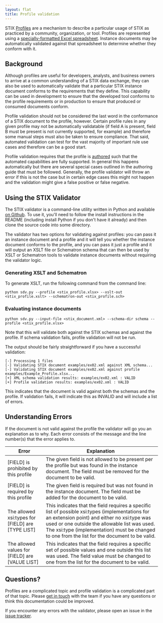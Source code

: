 ```yaml
---
layout: flat
title: Profile validation
---
```


STIX [Profiles](..) are a mechanism to describe a particular usage of STIX as practiced by a community, organization, or tool. Profiles are represented using a [specially-formatted Excel spreadsheet](../representation). Instance documents may be automatically validated against that spreadsheet to determine whether they conform with it.

## Background

Although profiles are useful for developers, analysts, and business owners to arrive at a common understanding of a STIX data exchange, they can also be used to automatically validate that a particular STIX instance document conforms to the requirements that they define. This capability can be used in development to ensure that the developed tool conforms to the profile requirements or in production to ensure that produced or consumed documents conform.

Profile validation should not be considered the last word in the conformance of a STIX document to the profile, however. Certain profile rules in any given profile may not be automatically validatable (if field A is present, field B must be present is not currently supported, for example) and therefore some manual steps must also be taken to ensure compliance. That said, automated validation can test for the vast majority of important rule use cases and therefore can be a good start.

Profile validation requires that the profile is [authored](../authoring) such that the automated capabilities are fully supported. In general this happens automatically but there are several special cases outlined in the authoring guide that must be followed. Generally, the profile validator will throw an error if this is not the case but in certain edge cases this might not happen and the validation might give a false positive or false negative.

## Using the STIX Validator

The STIX validator is a command-line utility written in Python and available [on Github](https://github.com/STIXProject/stix-validator). To use it, you'll need to follow the install instructions in the README (including install Python if you don't have it already) and then clone the source code into some directory.

The validator has two options for validating against profiles: you can pass it an instance document and a profile and it will tell you whether the instance document conforms to the profile, and you can pass it just a profile and it will output an XSLT file or Schematron schema that can then be used by XSLT or Schematron tools to validate instance documents without requiring the validator logic.

### Generating XSLT and Schematron

To generate XSLT, run the following command from the command line:

```
python sdv.py --profile <stix_profile.xlsx> --xslt-out <stix_profile.xslt> --schematron-out <stix_profile.sch>
```

### Evaluating instance documents

```
python sdv.py --input-file <stix_document.xml> --schema-dir schema --profile <stix_profile.xlsx>
```

Note that this will validate both against the STIX schemas and against the profile. If schema validation fails, profile validation will not be run.

The output should be fairly straightforward if you have a successful validation:

```
[-] Processing 1 files
[-] Validating STIX document examples/ex02.xml against XML schema...
[-] Validating STIX document examples/ex02.xml against profile examples/Example_Profile.xlsx...
[+] XML schema validation results: examples/ex02.xml : VALID
[+] Profile validation results: examples/ex02.xml : VALID
```

This indicates that the document is valid against both the schemas and the profile. If validation fails, it will indicate this as INVALID and will include a list of errors.

## Understanding Errors

If the document is not valid against the profile the validator will go you an explanation as to why. Each error consists of the message and the line number(s) that the error applies to.

<table class="table table-bordered table-hover table-condensed">
  <thead>
    <tr>
      <th>Error</th>
      <th>Explanation</th>
    </tr>
  </thead>
  <tbody>
    <tr>
      <td>[FIELD] is prohibited by this profile</td>
      <td>The given field is not allowed to be present per the profile but was found in the instance document. The field must be removed for the document to be valid.</td>
    </tr>
    <tr>
      <td>[FIELD] is required by this profile</td>
      <td>The given field is required but was not found in the instance document. The field must be added for the document to be valid.</td>
    </tr>
    <tr>
      <td>The allowed xsi:types for [FIELD] are [TYPE LIST]</td>
      <td>This indicates that the field requires a specific list of possible xsi:types (implementations for an extension point) and either no xsi:type was used or one outside the allowable list was used. The xsi:type (implementation) must be changed to one from the list for the document to be valid.</td>
    </tr>
    <tr>
      <td>The allowed values for [FIELD] are [VALUE LIST]</td>
      <td>This indicates that the field requires a specific set of possible values and one outside this list was used. The field value must be changed to one from the list for the document to be valid.</td>
    </tr>
  </tbody>
</table>

## Questions?

Profiles are a complicated topic and profile validation is a complicated part of that topic. Please [get in touch](mailto:stix@mitre.org) with the team if you have any questions or think this documentation could be improved.

If you encounter any errors with the validator, please open an issue in the [issue tracker](https://github.com/STIXProject/stix-validator/issues).
